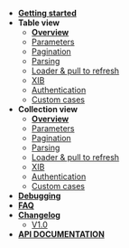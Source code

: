- [**Getting started**](/menu/getting-started/README.md)
- **Table view**
	- [**Overview**](/menu/table-view/README.md)
	- [Parameters](/menu/table-view/parameters/README.md)
	- [Pagination](/menu/table-view/pagination)
	- [Parsing](/menu/table-view/parsing)
	- [Loader & pull to refresh](/menu/table-view/loader)
	- [XIB](/menu/table-view/xib)
	- [Authentication](/menu/table-view/authentication)
	- [Custom cases](/menu/table-view/custom-cases)
- **Collection view**
	- [**Overview**](/menu/collection-view/README.md)
	- [Parameters](/menu/collection-view/parameters)
	- [Pagination](/menu/collection-view/pagination)
	- [Parsing](/menu/collection-view/parsing)
	- [Loader & pull to refresh](/menu/collection-view/loader)
	- [XIB](/menu/collection-view/xib)
	- [Authentication](/menu/collection-view/authentication)
	- [Custom cases](/menu/collection-view/custom-cases)
- [**Debugging**](/menu/debugging/)
- [**FAQ**](/menu/faq/)
- [**Changelog**](/menu/changelog/)
	- [V1.0](/menu/changelog/1.0/) 	
- <a href="menu/api/index.html" target="_blank">**API DOCUMENTATION**</a>